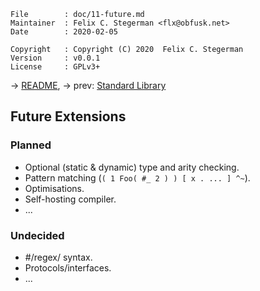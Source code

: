 <!-- {{{1 -->

    File        : doc/11-future.md
    Maintainer  : Felix C. Stegerman <flx@obfusk.net>
    Date        : 2020-02-05

    Copyright   : Copyright (C) 2020  Felix C. Stegerman
    Version     : v0.0.1
    License     : GPLv3+

<!-- }}}1 -->

→ [README](../README.md),
→ prev: [Standard Library](10-standard-library.md)

## Future Extensions

### Planned

* Optional (static & dynamic) type and arity checking.
* Pattern matching (`( 1 Foo( #_ 2 ) ) [ x . ... ] ^~`).
* Optimisations.
* Self-hosting compiler.
* ...

### Undecided

* #/regex/ syntax.
* Protocols/interfaces.
* ...

<!-- vim: set tw=70 sw=2 sts=2 et fdm=marker : -->
